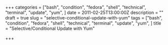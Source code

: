 +++
categories = ["bash", "condition", "fedora", "shell", "technical", "terminal", "update", "yum", ]
date = 2011-02-25T13:00:00Z
description = ""
draft = true
slug = "selective-conditional-update-with-yum"
tags = ["bash", "condition", "fedora", "shell", "technical", "terminal", "update", "yum", ]
title = "Selective/Conditional Update with Yum"

+++




